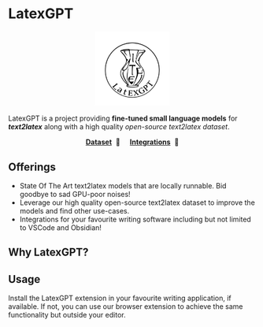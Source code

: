 # LatexGPT

<p align="center">
  <img src="https://github.com/SuchitG04/LatexGPT/blob/main/latexgpt.png" width="30%">
</p>

LatexGPT is a project providing **fine-tuned small language models** for _**text2latex**_ along with a high quality _open-source text2latex dataset_.

<p align="center">
  <a
    href="https://github.com/SuchitG04/LatexGPT"
    target="_blank"
  ><b>Dataset</b></a>&nbsp;&nbsp;📜&nbsp;&nbsp;&nbsp;&nbsp;
  <a
    href="https://github.com/SuchitG04/LatexGPT"
    target="_blank"
  ><b>Integrations</b></a>&nbsp;&nbsp;🚀
</p>

## Offerings

- State Of The Art text2latex models that are locally runnable. Bid goodbye to sad GPU-poor noises!
- Leverage our high quality open-source text2latex dataset to improve the models and find other use-cases.
- Integrations for your favourite writing software including but not limited to VSCode and Obsidian!

## Why LatexGPT?



## Usage

Install the LatexGPT extension in your favourite writing application, if available. If not, you can use our browser extension to achieve the same functionality but outside your editor.

